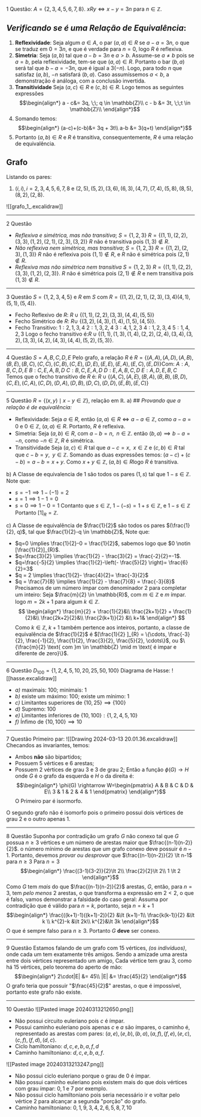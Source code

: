 $\text{1 Questão}$:
$A = \{2,3,4,5,6,7,8\}$.
$xRy \iff x-y =3n$ para $n \in \mathbb{Z}$.
## *Verificando se é uma Relação de Equivalência*:
1. **Reflexividade**:
   Seja algum $a \in A$, o par $(a,a) \in R$ se $a-a = 3n$, o que se traduz em $0 = 3n$, e que é verdade para $n=0$, logo $R$ é reflexiva.
2. **Simetria**:
   Seja $(a,b)$ tal que $a-b = 3n$ e $a \gt b$. 
   Assume-se $a \ne b$ pois se $a = b$, pela reflexividade, tem-se que $(a,a) \in R$.
   Portanto o bar $(b,a)$ será tal que $b - a = -3n$, que é igual a $3(-n)$. Logo, para todo $n$ que satisfaz $(a,b)$, $-n$ satisfará $(b,a)$. Caso assumíssemos $a \lt b$, a demonstração é análoga, com a conclusão invertida.
3. **Transitividade**
   Seja $(a,c) \in R$ e $(c,b) \in R$. Logo temos as seguintes expressões
$$\begin{align*}
a - c&= 3q, \;\; q \in \mathbb{Z}\\
c - b &= 3t, \;\;t \in \mathbb{Z}\\
\end{align*}$$
3. Somando temos:
$$\begin{align*}
(a-c)+(c-b)&= 3q + 3t\\
a-b &= 3(q+t)
\end{align*}$$
3. Portanto $(a,b) \in R$ e $R$ é transitiva, consequentemente, $R$ é uma relação de equivalência.
## Grafo
Listando os pares:
1. $(i,i), i = 2,3,4,5,6,7,8$ e $(2,5),(5,2),(3,6),(6,3),(4,7),(7,4),(5,8),(8,5), (8,2), (2,8)$.

![[grafo_1_.excalidraw]]
___
$\text{2 Questão}$

- *Reflexiva e simétrica, mas não transitiva*;
$S = \{1,2,3\}$
$R = \{(1,1), (2,2), (3,3), (1,2), (2,1), (2,3), (3,2)\}$
$R$ não é transitiva pois $(1,3) \notin R$.
- *Não reflexiva nem simétrica, mas transitiva*;
$S=\{1,2,3\}$
$R= \{(1,2),(2,3), (1,3)\}$
$R$ não é reflexiva pois $(1,1) \notin R$, e $R$ não é simétrica pois $(2,1) \notin R$.
- *Reflexiva mas não simétrica nem transitiva*
$S = \{1,2,3\}$
$R = \{(1,1), (2,2), (3,3), (1,2), (2,3)\}$.
$R$ não é simétrica pois $(2,1) \notin R$ e nem transitiva pois $(1,3) \notin R$.
___
$\text{3 Questão}$
$S = \{1,2,3,4,5\}$ e $R$ em $S$ com $R = \{(1,2), (2,1), (2,3), (3,4) (4,1), (5,1),(5,4)\}$.
- Fecho Reflexivo de $R$: $R \cup \{(1,1), (2,2), (3,3), (4,4), (5,5)\}$
- Fecho Simétrico de $R$: $R \cup$ $\{(3,2), (4,3), (1,4), (1,5),(4,5)\}$.
- Fecho Transitivo:
$1:2,1,3,4$
$2:1,3,2,4$
$3:4,1,2,3$
$4:1,2,3,4$
$5:1,4,2,3$
Logo o fecho transitivo é:$R \cup \{(1,1), (1,3),(1,4),(2,2),(2,4),(3,4), (3,2), (3,3), (4,2), (4,3), (4,4), (5,2),(5,3)\}$.
___
$\text{4 Questão}$
$S={A,B,C,D,E}$
Pelo grafo, a relação $R$ é $R= \{(A,A), (A,D), (A,B), (B,E), (B,C), (C,C), (C,B), (C,E), (D,E), (E,E), (E,A), (E,C), (E,D)\}$Com:
$A:A,B,C,D,E$
$B:C,E,A,B,D$
$C:B,C,E,A,D$
$D:E,A,B,C,D$
$E:A,D,E,B,C$
Temos que o fecho transitivo de $R$ é: $R \cup \{(A,C), (A,E), (B,A), (B,B), (B,D), (C,E),(C,A),(C,D),(D,A),(D,B),(D,C),(D,D),(E,B),(E,C)\}$
____
$\text{5 Questão}$
$R = \{(x,y) \mid x - y \in \mathbb{Z}\}$, relação em $\mathbb{R}$.
$\text{a)}$ ## *Provando que a relação é de equivalência:*
- Reflexividade:
  Seja $a \in R$, então $(a,a) \in R \iff a-a \in \mathbb{Z}$, como $a-a=0$ e $0 \in \mathbb{Z}$, $(a,a) \in R$.
  Portanto, $R$ é reflexiva.
- Simetria: 
  Seja $(a,b) \in R$, com $a-b = n, \;\; n \in \mathbb{Z}$. então $(b,a) \implies b-a = -n$, como $-n \in \mathbb{Z}$, $R$ é simétrica.
- Transitividade
  Seja $(a,c) \in R$ tal que $a-c = x,\;\; x \in \mathbb{Z}$ e $(c,b) \in R$ tal que $c-b = y, \;\; y \in \mathbb{Z}$. Somando as duas expressões temos: $(a-c)+(c-b) = a-b = x + y$. Como $x+y \in \mathbb{Z}$, $(a,b) \in R$logo $R$ é transitiva.

$\text{b)}$ A Classe de equivalencia de $1$ são todos os pares $(1,s)$ tal que $1 -s \in \mathbb{Z}$. Note que:
- $s = -1 \implies 1-(-1) = 2$
- $s = 1 \implies 1- 1 = 0$
- $s =0 \implies 1-0 = 1$
Contanto que $s \in \mathbb{Z}$, $1- (-s) = 1 + s \in \mathbb{Z}$, e $1-s \in \mathbb{Z}$
Portanto $[1]_{R} = \mathbb{Z}$.

$\text{c)}$ A Classe de equivalência de $\frac{1}{2}$ são todos os pares $(\frac{1}{2}, q)$, tal que $\frac{1}{2}-q \in \mathbb{Z}$, Note que:
- $q=0 \implies \frac{1}{2}-0 = \frac{1}{2}$, sabemos logo que $0 \notin [\frac{1}{2}]_{R}$.
- $q=\frac{3}{2} \implies \frac{1}{2} - \frac{3}{2} = \frac{-2}{2}=-1$.
- $q=\frac{-5}{2} \implies \frac{1}{2}-\left(- \frac{5}{2} \right)= \frac{6}{2}=3$
- $q = 2 \implies \frac{1}{2}- \frac{4}{2}= \frac{-3}{2}$ 
- $q = \frac{7}{8} \implies \frac{1}{2} -  \frac{7}{8} = \frac{-3}{8}$ 
Precisamos de um número ímpar com denominador $2$ para completar um inteiro:
Seja $\frac{m}{2} \in \mathbb{R}$, com $m \in \mathbb{Z}$ e $m$ ímpar. logo $m= 2k+1$ para algum $k \in \mathbb{Z}$.
$$
\begin{align*}
\frac{m}{2} + \frac{1}{2}&\\
\frac{2k+1}{2} + \frac{1}{2}&\\
\frac{2k+2}{2}&\\
\frac{2(k+1)}{2} &\\
k+1& 
\end{align*}
$$
Como $k \in \mathbb{Z}$, $k+1$ também pertence aos inteiros, portanto, a classe de equivalência de $\frac{1}{2}$ é $[\frac{1}{2} ]_{R} = \{\cdots, \frac{-3}{2}, \frac{-1}{2}, \frac{1}{2}, \frac{3}{2}, \frac{5}{2}, \cdots\}$, ou $\{\frac{m}{2} \text{ com }m \in \mathbb{Z} \mid m \text{ é impar e diferente de zero}\}$.
___
$\text{6 Questão}$
$D_{100} = \{1,2,4,5,10,20,25,50,100\}$
Diagrama de Hasse:
![[hasse.excalidraw]]

- *a)* maximais: $100$; minimais: $1$
- *b)* existe um máximo: $100$; existe um mínimo: $1$
- *c)* Limitantes superiores de $\{10,25\} \implies \{100\}$ 
- *d)* Supremo: $100$
- *e)* Limitantes inferiores de $\{10 ,100\}: \{1,2,4,5,10\}$
- *f)* Ínfimo de $\{10, 100\} \implies 10$
___
$\text{7 Questão}$
Primeiro par:
![[Drawing 2024-03-13 20.01.36.excalidraw]]
Checandos as invariantes, temos:
- Ambos **não** são bipartidos;
- Possuem $5$ vértices e $6$ arestas;
- Possuem $2$ vértices de grau $3$ e $3$ de grau $2$;
Então a função $\phi(G) \rightarrow H$ onde $G$ é o grafo da esquerda e $H$ o da direita é:
$$\begin{align*}
\phi(G) \rightarrow W=\begin{pmatrix}
A & B & C & D & E\\
3 & 1 & 2 & 4 & 1
\end{pmatrix}
\end{align*}$$
O Primeiro par é isormorfo.

O segundo grafo não é isomorfo pois o primeiro possui dois vértices de grau $2$ e o outro apenas $1.$
___
$\text{8 Questão}$
Suponha por contradição um grafo $G$ não conexo tal que $G$ possua $n \ge 3$ vértices e um número de arestas maior que $\frac{(n-1)(n-2)}{2}$. o número mínimo de arestas que um grafo conexo deve possuir é $n-1$. Portanto, devemos *provar ou desprovar* que $\frac{(n-1)(n-2)}{2} \lt n-1$ para $n \ge 3$
Para $n = 3$
$$\begin{align*}
\frac{(3-1)(3-2)}{2}\lt 2\\
\frac{2}{2}\lt 2\\
1 \lt 2
\end{align*}$$
Como $G$ tem *mais* do que $\frac{(n-1)(n-2)}{2}$ arestas, $G$, então, para $n=3$, tem *pelo menos* $2$ arestas, o que transforma a expressão em $2\lt2$, o que é falso, vamos demonstrar a falsidade do caso geral:
Assuma por contradição que é válido para $n=k$, portanto, seja $n = k+1$
$$\begin{align*}
\frac{((k+1)-1)((k+1)-2)}{2} &\lt (k+1)-1\\
\frac{k(k-1)}{2} &\lt k \\
k^{2}-k &\lt 2k\\
k^{2}&\lt 3k
\end{align*}$$
O que é sempre falso para $n \ge 3$. Portanto $G$ **deve** ser conexo.
___
$\text{9 Questão}$
Estamos falando de um grafo com $15$ vértices, *(os indivíduos)*, onde cada um tem exatamente três amigos. Sendo a amizade uma aresta entre dois vértices representado um amigo, Cada vértice tem grau $3$, como há $15$ vértices, pelo teorema do aperto de mão:
$$\begin{align*}
2\cdot|E| &= 45\\
|E| &= \frac{45}{2}
\end{align*}$$
O grafo teria que possuir "$\frac{45}{2}$" arestas, o que é impossível, portanto este grafo não existe.
___
$\text{10 Questão}$
![[Pasted image 20240313212650.png]]
- Não possui circuito euleriano pois $c$ é ímpar.
- Possui caminho euleriano pois apenas $c$ e $a$ são ímpares, o caminho é, representado as arestas com pares: $(a,e), (e,b), (b,a), (a,f), (f,e), (e,c), (c,f), (f,d), (d,c)$.
- Ciclo hamiltoniano: $d,c,e,b,a,f,d$
- Caminho hamiltoniano: $d,c,e,b,a,f$.

![[Pasted image 20240313213247.png]]

- Não possui ciclo euleriano porque o grau de $0$ é ímpar.
- Não possui caminho euleriano pois existem mais do que dois vértices com grau ímpar: $0,1$ e $7$ por exemplo.
- Não possui ciclo hamiltoniano pois seria necessário ir e voltar pelo vértice $2$ para alcançar a segunda "porção" do grafo.
- Caminho hamiltoniano: $0,1,9,3,4,2,6,5,8,7,10$
